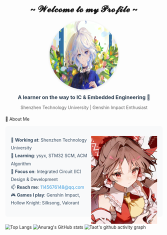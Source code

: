 <h1 align="center">~  𝓦𝓮𝓵𝓬𝓸𝓶𝓮 𝓽𝓸 𝓶𝔂 𝓟𝓻𝓸𝓯𝓲𝓵𝓮  ~</h1>
<div align="center">
<!-- 头像区域：添加圆角和轻微阴影，提升精致感 -->
<img src="./Furina1.jpg" width="220px" height="220px" style="border-radius: 50%; box-shadow: 0 2px 8px rgba(0,0,0,0.1);" alt="Furina1" />
<h3 style="margin: 12px 0; color: #2c3e50;">A learner on the way to IC & Embedded Engineering 🚀</h3>
<p style="color: #666; margin-bottom: 20px;">Shenzhen Technology University | Genshin Impact Enthusiast</p>
</div>

📌 About Me
<div style="background-color: #f8f9fa; border-radius: 8px; padding: 18px; margin-bottom: 24px;">
<ul style="list-style: none; padding: 0; line-height: 1.8; color: #34495e;">
  <img src="./East.jpg" width="45%" align="right" alt="East" />
<li>🔭 <strong>Working at</strong>: Shenzhen Technology University</li>
<li>🌱 <strong>Learning</strong>: ysyx, STM32 SCM, ACM Algorithm</li>
<li>🤔 <strong>Focus on</strong>: Integrated Circuit (IC) Design & Development</li>
<li>📫 <strong>Reach me</strong>: <a href="mailto:1145676148@qq.com" style="color: #3498db; text-decoration: none;">1145676148@qq.com</a></li>
<li>🎮 <strong>Games I play</strong>: Genshin Impact, Hollow Knight: Silksong, Valorant</li>
</ul>
</div>


![Top Langs](https://github-readme-stats.vercel.app/api/top-langs/?username=Furina318&size_weight=0.5&count_weight=0.5&langs_count=8&theme=transparent)
![Anurag's GitHub stats](https://github-readme-stats.vercel.app/api?username=Furina318&show_icons=true&theme=transparent)
![Taot's github activity graph](https://github-readme-activity-graph.vercel.app/graph?username=Furina318&theme=xcode)
